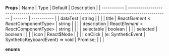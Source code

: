 **Props**
| Name | Type | Default | Description |
| ----------- | ------------------------------------------------------------------------------------------------- | ------- | ----------- |
| dataTest | string | | |
| title | React$Element<React$ComponentType<any>> | string | | |
| description | React$Element<React$ComponentType<any>> | string | | |
| selectable | boolean | | |
| selected | boolean | | |
| icon | React\$Node | | |
| onClick | (e: SyntheticEvent<HTMLDivElement> | SyntheticKeyboardEvent<HTMLElement>) => void | Promise<any>; | | |

**enums**
